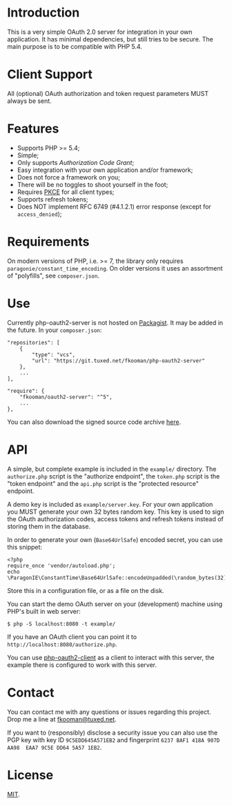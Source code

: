 # Introduction

This is a very simple OAuth 2.0 server for integration in your own application. 
It has minimal dependencies, but still tries to be secure. The main purpose is 
to be compatible with PHP 5.4.

# Client Support

All (optional) OAuth authorization and token request parameters MUST always be
sent.

# Features

- Supports PHP >= 5.4;
- Simple;
- Only supports _Authorization Code Grant_;
- Easy integration with your own application and/or framework;
- Does not force a framework on you;
- There will be no toggles to shoot yourself in the foot;
- Requires [PKCE](https://tools.ietf.org/html/rfc7636) for all client types;
- Supports refresh tokens;
- Does NOT implement RFC 6749 (#4.1.2.1) error response (except for 
  `access_denied`);

# Requirements

On modern versions of PHP, i.e. >= 7, the library only requires 
`paragonie/constant_time_encoding`. On older versions it uses an assortment of 
"polyfills", see `composer.json`.

# Use

Currently php-oauth2-server is not hosted on 
[Packagist](https://packagist.org/). It may be added in the future. In your 
`composer.json`:

    "repositories": [
        {
            "type": "vcs",
            "url": "https://git.tuxed.net/fkooman/php-oauth2-server"
        },
        ...
    ],

    "require": {
        "fkooman/oauth2-server": "^5",
        ...
    },

You can also download the signed source code archive 
[here](https://software.tuxed.net/php-oauth2-server/download.html).

# API

A simple, but complete example is included in the `example/` directory. The 
`authorize.php` script is the "authorize endpoint", the `token.php` script is
the "token endpoint" and the `api.php` script is the "protected resource" 
endpoint.

A demo key is included as `example/server.key`. For your own application you
MUST generate your own 32 bytes random key. This key is used to sign the
OAuth authorization codes, access tokens and refresh tokens instead of storing
them in the database.

In order to generate your own (`Base64UrlSafe`) encoded secret, you can use 
this snippet:

    <?php
    require_once 'vendor/autoload.php';
    echo \ParagonIE\ConstantTime\Base64UrlSafe::encodeUnpadded(\random_bytes(32)).PHP_EOL;

Store this in a configuration file, or as a file on the disk.

You can start the demo OAuth server on your (development) machine using PHP's 
built in web server:

    $ php -S localhost:8080 -t example/

If you have an OAuth client you can point it to 
`http://localhost:8080/authorize.php`.

You can use 
[php-oauth2-client](https://git.tuxed.net/fkooman/php-oauth2-client/) as a 
client to interact with this server, the example there is configured to work 
with this server.

# Contact

You can contact me with any questions or issues regarding this project. Drop
me a line at [fkooman@tuxed.net](mailto:fkooman@tuxed.net).

If you want to (responsibly) disclose a security issue you can also use the
PGP key with key ID `9C5EDD645A571EB2` and fingerprint
`6237 BAF1 418A 907D AA98  EAA7 9C5E DD64 5A57 1EB2`.

# License

[MIT](LICENSE).
